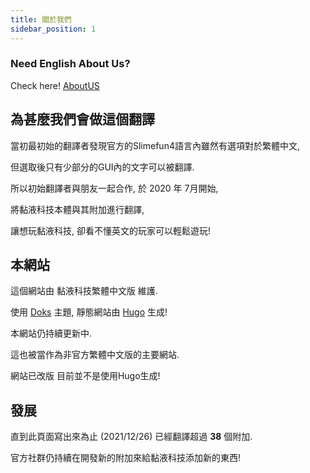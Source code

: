 ```yaml
---
title: 關於我們
sidebar_position: 1
---
```


### Need English About Us?

Check here! [AboutUS](/docs/stct-team/AboutUS/en)

## 為甚麼我們會做這個翻譯

當初最初始的翻譯者發現官方的Slimefun4語言內雖然有選項對於繁體中文,

但選取後只有少部分的GUI內的文字可以被翻譯.

所以初始翻譯者與朋友一起合作, 於 2020 年 7月開始,

將黏液科技本體與其附加進行翻譯,

讓想玩黏液科技, 卻看不懂英文的玩家可以輕鬆遊玩!

## 本網站

這個網站由 黏液科技繁體中文版 維護.

使用 [Doks](https://getdoks.org) 主題, 靜態網站由 [Hugo](https://gohugo.io/) 生成!

本網站仍持續更新中.

這也被當作為非官方繁體中文版的主要網站.

網站已改版 目前並不是使用Hugo生成!

## 發展

直到此頁面寫出來為止 (2021/12/26) 已經翻譯超過 **38** 個附加.

官方社群仍持續在開發新的附加來給黏液科技添加新的東西!
